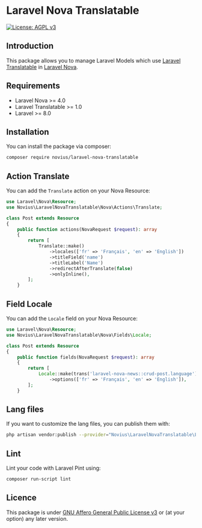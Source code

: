 # Laravel Nova Translatable

[![License: AGPL v3](https://img.shields.io/badge/License-AGPL%20v3-blue.svg)](http://www.gnu.org/licenses/agpl-3.0)

## Introduction 

This package allows you to manage Laravel Models which use [Laravel Translatable](https://github.com/novius/laravel-translatable) in [Laravel Nova](https://nova.laravel.com/).  

## Requirements

* Laravel Nova >= 4.0
* Laravel Translatable >= 1.0
* Laravel >= 8.0

## Installation

You can install the package via composer:

```bash
composer require novius/laravel-nova-translatable
```

## Action Translate

You can add the `Translate` action on your Nova Resource:

```php
use Laravel\Nova\Resource;
use Novius\LaravelNovaTranslatable\Nova\Actions\Translate;

class Post extends Resource
{
    public function actions(NovaRequest $request): array
    {
        return [
            Translate::make()
                ->locales(['fr' => 'Français', 'en' => 'English'])
                ->titleField('name')
                ->titleLabel('Name')
                ->redirectAfterTranslate(false)
                ->onlyInline(),
        ];
    }
```

## Field Locale

You can add the `Locale` field on your Nova Resource:

```php
use Laravel\Nova\Resource;
use Novius\LaravelNovaTranslatable\Nova\Fields\Locale;

class Post extends Resource
{
    public function fields(NovaRequest $request): array
    {
        return [
            Locale::make(trans('laravel-nova-news::crud-post.language'), 'locale')
                ->options(['fr' => 'Français', 'en' => 'English']),
        ];
    }
```

## Lang files

If you want to customize the lang files, you can publish them with:

```bash
php artisan vendor:publish --provider="Novius\LaravelNovaTranslatable\LaravelNovaTranslatableServiceProvider" --tag="lang"
```

## Lint

Lint your code with Laravel Pint using:

```bash
composer run-script lint
```

## Licence

This package is under [GNU Affero General Public License v3](http://www.gnu.org/licenses/agpl-3.0.html) or (at your option) any later version.
